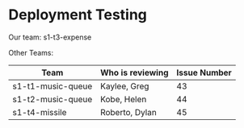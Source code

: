 # Deployment Testing

Our team: s1-t3-expense

Other Teams:

| Team              | Who is reviewing | Issue Number |
| ----------------- | ---------------- | ------------ |
| s1-t1-music-queue | Kaylee, Greg     | 43           |
| s1-t2-music-queue | Kobe, Helen      | 44           |
| s1-t4-missile     | Roberto, Dylan   | 45           |
